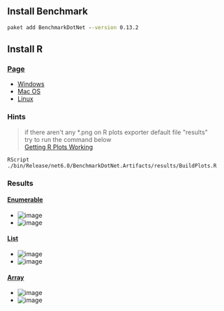 ## Install Benchmark
```cmd
paket add BenchmarkDotNet --version 0.13.2
```

## Install R
### [Page](https://cran.csie.ntu.edu.tw/)
 - [Windows](https://cran.csie.ntu.edu.tw/)
 - [Mac OS](https://cran.csie.ntu.edu.tw/bin/macosx/)
 - [Linux](https://cran.csie.ntu.edu.tw/)
 
### Hints
> if there aren't any *.png on R plots exporter default file "results"  
> try to run the command below  
> [Getting R Plots Working](https://github.com/dotnet/BenchmarkDotNet/issues/567)

```RScript ./bin/Release/net6.0/BenchmarkDotNet.Artifacts/results/BuildPlots.R```

### Results
#### [Enumerable](https://github.com/frank90086/net.7.performance/tree/main/src/BenchmarkLogs/Enumerable)
 - ![image](https://github.com/frank90086/net.7.performance/blob/main/src/RPlots/net._7.performance.enumerable.barplot.png?raw=true)
 - ![image](https://github.com/frank90086/net.7.performance/blob/main/src/RPlots/net._7.performance.%20enumerable.boxplot.png?raw=true)
 
#### [List](https://github.com/frank90086/net.7.performance/tree/main/src/BenchmarkLogs/List)
 - ![image](https://github.com/frank90086/net.7.performance/blob/main/src/RPlots/net._7.performance.list.barplot.png?raw=true)
 - ![image](https://github.com/frank90086/net.7.performance/blob/main/src/RPlots/net._7.performance.list.boxplot.png?raw=true)
 
#### [Array](https://github.com/frank90086/net.7.performance/tree/main/src/BenchmarkLogs/Array)
 - ![image](https://github.com/frank90086/net.7.performance/blob/main/src/RPlots/net._7.performance.array.barplot.png?raw=true)
 - ![image](https://github.com/frank90086/net.7.performance/blob/main/src/RPlots/net._7.performance.array.boxplot.png?raw=true)
